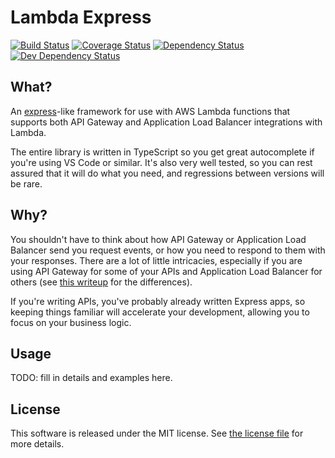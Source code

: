 # Lambda Express

[![Build Status](https://travis-ci.com/silvermine/lambda-express.svg?branch=master)](https://travis-ci.com/silvermine/lambda-express)
[![Coverage Status](https://coveralls.io/repos/github/silvermine/lambda-express/badge.svg?branch=master)](https://coveralls.io/github/silvermine/lambda-express?branch=master)
[![Dependency Status](https://david-dm.org/silvermine/lambda-express.svg)](https://david-dm.org/silvermine/lambda-express)
[![Dev Dependency Status](https://david-dm.org/silvermine/lambda-express/dev-status.svg)](https://david-dm.org/silvermine/lambda-express#info=devDependencies&view=table)


## What?

An [express](https://expressjs.com/)-like framework for use with AWS Lambda functions that
supports both API Gateway and Application Load Balancer integrations with Lambda.

The entire library is written in TypeScript so you get great autocomplete if you're using
VS Code or similar. It's also very well tested, so you can rest assured that it will do
what you need, and regressions between versions will be rare.


## Why?

You shouldn't have to think about how API Gateway or Application Load Balancer send you
request events, or how you need to respond to them with your responses. There are a lot of
little intricacies, especially if you are using API Gateway for some of your APIs and
Application Load Balancer for others (see [this writeup][apigw-vs-alb] for the
differences).

If you're writing APIs, you've probably already written Express apps, so keeping things
familiar will accelerate your development, allowing you to focus on your business logic.

[apigw-vs-alb]: https://serverless-training.com/articles/api-gateway-vs-application-load-balancer-technical-details/


## Usage

TODO: fill in details and examples here.


## License

This software is released under the MIT license. See [the license file](LICENSE) for more
details.

